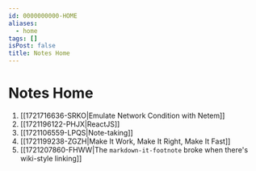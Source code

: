 ```yaml
---
id: 0000000000-HOME
aliases:
  - home
tags: []
isPost: false
title: Notes Home
---
```


# Notes Home

1. [[1721716636-SRKO|Emulate Network Condition with Netem]]
1. [[1721196122-PHJX|ReactJS]]
1. [[1721106559-LPQS|Note-taking]]
1. [[1721199238-ZGZH|Make It Work, Make It Right, Make It Fast]]
1. [[1721207860-FHWW|The `markdown-it-footnote` broke when there's wiki-style linking]]
